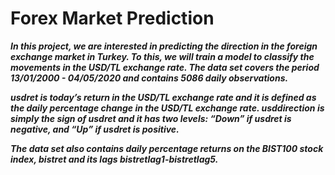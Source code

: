 # Forex Market Prediction


***In this project, we are interested in predicting the direction in the foreign exchange market in Turkey. To this, we will train a model to classify the movements in the USD/TL exchange rate. The data set covers the period 13/01/2000 - 04/05/2020 and contains 5086 daily observations.***

***usdret is today’s return in the USD/TL exchange rate and it is defined as the daily percentage change in the USD/TL exchange rate. usddirection is simply the sign of usdret and it has two levels: “Down” if usdret is negative, and “Up” if usdret is positive.***

***The data set also contains daily percentage returns on the BIST100 stock index, bistret and its lags bistretlag1-bistretlag5.***
